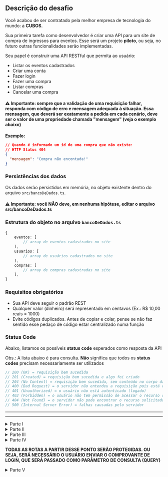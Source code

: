 ## Descrição do desafio

Você acabou de ser contratado pela melhor empresa de tecnologia do mundo: a **CUBOS**.

Sua primeira tarefa como desenvolvedor é criar uma API para um site de compra de ingressos para eventos. Esse será um projeto **piloto**, ou seja, no futuro outras funcionalidades serão implementadas.

Seu papel é construir uma API RESTful que permita ao usuário:

- Listar os eventos cadastrados
- Criar uma conta
- Fazer login
- Fazer uma compra
- Listar compras
- Cancelar uma compra

#### ⚠️ Importante: sempre que a validação de uma requisição falhar, responda com código de erro e mensagem adequada à situação. Essa mensagem, que deverá ser exatamente a pedida em cada cenário, deve ser o valor de uma propriedade chamada "mensagem" (veja o exemplo abaixo)

**Exemplo:**

```json
// Quando é informado um id de uma compra que não existe:
// HTTP Status 404
{
  "mensagem": "Compra não encontada!"
}
```

### Persistências dos dados

Os dados serão persistidos em memória, no objeto existente dentro do arquivo `src/bancoDeDados.ts`.

#### ⚠️ Importante: você NÃO deve, em nenhuma hipótese, editar o arquivo src/bancoDeDados.ts

### Estrutura do objeto no arquivo `bancoDeDados.ts`

```ts
{
    eventos: [
        // array de eventos cadastrados no site
    ],
    usuarios: [
        // array de usuários cadastrados no site
    ],
    compras: [
        // array de compras cadastradas no site
    ],
}
```

### Requisitos obrigatórios

- Sua API deve seguir o padrão REST
- Qualquer valor (dinheiro) será representado em centavos (Ex.: R$ 10,00 reais = 1000)
- Evite códigos duplicados. Antes de copiar e colar, pense se não faz sentido esse pedaço de código estar centralizado numa função

### Status Code

Abaixo, listamos os possíveis **status code** esperados como resposta da API

Obs.: A lista abaixo é para consulta. **Não** significa que todos os **status codes** precisam necessariamente ser utilizados

```ts
// 200 (OK) = requisição bem sucedida
// 201 (Created) = requisição bem sucedida e algo foi criado
// 204 (No Content) = requisição bem sucedida, sem conteúdo no corpo da resposta
// 400 (Bad Request) = o servidor não entendeu a requisição pois está com uma sintaxe/formato inválido
// 401 (Unauthorized) = o usuário não está autenticado (logado)
// 403 (Forbidden) = o usuário não tem permissão de acessar o recurso solicitado
// 404 (Not Found) = o servidor não pode encontrar o recurso solicitado
// 500 (Internal Server Error) = falhas causadas pelo servidor
```

---

---

<details>
<summary>Parte I</summary>

### Inicialização do projeto

### Criptografia da Senha

Quando um usuário faz cadastro em um sistema ou quando ele decide atualizar sua senha, é realizada uma criptografia, que é a conversão de texto simples legível por humanos em texto incompreensível. Essa prática protege as senhas dos usuários contra acesso não autorizado por parte de invasores. Mesmo que o banco de dados (local onde a senha criptografada fica armazenada) seja comprometido, as senhas não podem ser facilmente decifradas

- Crie uma pasta chamada "auxiliares"
- Dentro dela, crie um arquivo chamado "criptografia.ts"
- Dentro dele, crie uma função chamada "criptografarSenha", que será responsável por recebe a senha (do tipo string) do usuário e retorná-la criptografada

A criptografia que usaremos é simples. O que faremos é a inversão dos caracteres da senha do usuário e a adição da string "zz" no começo da string "yy" ao final. Sendo assim, se a senha digitada pelo usuário for "cubos", a senha criptografada será:

1. Inversão: "sobuc"
2. Adição ao início: "zzsobuc"
3. Adição ao final: "zzsobucyy"

Ou seja, a senha criptografada será "zzsobucyy"

- ### REQUISITOS OBRIGATÓRIOS

```
- Receber um string chamada que armazenará a senha
- Retornar a senha criptografada
- Essa função deve ser Exportada por padrão
```

</details>

<details>
<summary>Parte II</summary>

### Inicialização do projeto

`GET /`

Essa será nossa rota principal

- ### Requisição

Sem parâmetros de rota, de consulta ou de corpo

- ### Resposta

Deveremos enviar no corpo (body) da resposta a mensagem "API de vendas de ingressos"

- ### REQUISITOS OBRIGATÓRIOS

Não há

- ### Exemplo de requisição

```json
// POST /usuario
```

- ### Exemplo de resposta

```json
// HTTP Status 200 / 201 / 204
{
  "mensagem": "API de vendas de ingressos"
}
```

</details>

<details>
<summary>Parte III</summary>

### Listar eventos

#### `GET` `/eventos?maxPreco=5000`

Esse endpoint deverá listar todos os eventos cadastrados no banco. Caso o filtro `maxPreco` seja passado, deverá mostrar somente os eventos com preço menor ou igual ao filtro

- ### Requisição

Parâmetro opcional do tipo query chamado "maxPreco"

- ### Resposta

  - Em caso de **sucesso**: array contendo os eventos cadastrados filtrados ou não, dependendo se o filtro foi ou não passado
  - Em caso de **erro**:
    - filtro inválido: status code apropriado e a mensagem "O preço máximo do evento deve conter apenas números e deve ser positivo"

- ### REQUISITOS OBRIGATÓRIOS

```
- Caso o filtro seja passado, ele deve conter apenas caracteres numéricos e deve ser maior ou igual a zero
```

**Dica: se uma string contiver apenas caracteres numéricos, é possível convetê-la para número**

**Dica: tente colocar essa validação em um intermediário**

- ### Exemplo de requisição

```json
// POST /eventos?maxPreco=9900
```

- ### Exemplos de respostas

```json
// HTTP Status 200 / 201 / 204
[
  {
    "id": "c8d28b3f-87fb-469f-9372-24c92dfc3970",
    "nome": "sit amet metus. Aliquam erat",
    "endereco": "5797 Dolor Ave",
    "data": "09/03/2023",
    "preco": 9900
  },
  {
    "id": "34734b90-6505-414f-88a4-7fda65c6fda2",
    "nome": "sagittis felis. Donec tempor, est ac mattis semper, dui",
    "endereco": "P.O. Box 138, 8624 Nisl. Road",
    "data": "09/14/2023",
    "preco": 9223
  }
]
```

```json
// HTTP Status 400 / 401 / 403 / 404
{
  "mensagem": "O preço máximo do evento deve conter apenas números e deve ser positivo"
}
```

</details>

<details>
<summary>Parte IV</summary>

### Criar uma conta

#### `POST` `/contas`

Esse endpoint deverá cadastrar um novo usuário no sistema

- ### Requisição

Sem parâmetros de rota ou de consulta

O corpo (body) deverá possuir um objeto com as seguintes propriedades (respeitando estes nomes):

- nome: campo **obrigatório** do tipo string
- email: campo **obrigatório** do tipo string
- senha: campo **obrigatório** do tipo string

- ### Resposta

  - Em caso de **sucesso**: informações do usuário cadastrado, incluindo seu id e excluíndo sua senha criptografada
  - Em caso de **erro**:
    - algum campo obrigatório não enviado: status code apropriado e a mensagem "Todos os campos são obrigatórios"
    - caso já exista algum usuário já cadastrado com o e-mail passado: status code apropriado e a mensagem "E-mail já cadastrado"

- ### REQUISITOS OBRIGATÓRIOS

```
- Validar se todos os campos obrigatórios foram enviados
- Validar se o e-mail informado já existe
- Criptografar a senha usando uuid4 antes de persistir no banco de dados
- Cadastrar o usuário no banco de dados
```

- ### Exemplo de requisição

```json
// POST /usuario
{
  "nome": "José",
  "email": "jose@email.com",
  "senha": "123456"
}
```

- ### Exemplos de respostas

```json
// HTTP Status 200 / 201 / 204
{
  "id": "c8d28b3f-87fb-469f-9372-24c92dfc3957",
  "nome": "José",
  "email": "jose@email.com"
}
```

```json
// HTTP Status 400 / 401 / 403 / 404
{
  "mensagem": "Todos os campos são obrigatórios"
}
```

```json
// HTTP Status 400 / 401 / 403 / 404
{
  "mensagem": "E-mail já cadastrado"
}
```

### Fazer login

#### `POST` `/contas`

Esse endpoint será responsável pelo login do usuário

Antes de passarmos para os aspectos técnicos da implementação, vamos entender um pouco sobre como irá funcionar o login...

O que sabemos é o seguinte: quando vamos fazer login em algum site, geralmente passamos nosso e-mail e senha. Caso a senha ou o e-mail estejam errados, é retornado um erro; caso esteja tudo ok, é inicializada uma sessão e somos redirecionados para outra página, onde podemos usar as funcionalidades disponíveis somente para quem fez o login (editar nossos dados, fazer uma compra, visualizar nossas compras, visualizar o cartão de crédito cadastrado...). Nossa sessão se encerra quando clicamos em "sair" ou, em alguns casos, quando ficamos algum tempo sem mexer no site

Beleza, mas aqui entra uma questão legal de se pensar: vimos que uma API RESTful é stateless, ou seja, ela não guarda informações de requisições anteriores, toda requisição recebida é como se fosse a primeira. Agora imagine que fizemos nosso login certinho e que queremos, por exemplo, mudar nossa senha. Você tem que concordar que para mudarmos a senha, que é algo sensível, é necessário que estejamos logados (sessão iniciada). Mas até então beleza, pois assumimos que já fizemos o login. O problema é: quando enviarmos a requisição para a API solicitando a mudança da nossa senha, como ela é stateless, ela não vai se "lembrar" que já fizemos o login anteriormente. Nesse caso, a API vai retornar um erro falando que não temos autorização para editar a senha! Agora surge a pergunta: como podemos fazer a API se "lembrar" que fizemos o login. O que vamos fazer é algo simples: quando fizemos o login, vamos entregar no corpo da resposta um "comprovante de login". Desta forma, toda vez que fizemos uma requisição dali para frente, vamos passar esse comprovante. Assim, quando a API verificar o que mandamos, conferindo que o comprovante foi enviado e que é válido, ela vai "saber" que fizemos o login antes daquela requisição. Legal, né?

Uma comparação que podemos fazer, que é exatamente a mesma ideia, é com quando vamos a uma festa com nome na lista. Quando você chega na portaria, o segurança:

- confere se seu nome está na lista (o equivalente, no caso da API, a conferir se o e-mail passado existe)
- se não estiver, você é mandado embora; se sim, ele confere, através da sua identidade, se você é quem fiz ser (o equivalente, no caso da API, a conferir se senha passada é a mesma cadastrada)
- se sua identidade estiver com um nome diferente, você é mandado embora; se sim, o segurança te dá uma pulseirinha antes de liberar sua passagem (equivalente, no caso da API, a dar o comprovante de login)

Já se perguntou o porquê da pulseirinha? Ela serve para provar que você realmente passou pela portaria (fez o login). Desta forma, se precisar sair da festa, vai conseguir voltar sem precisar passar pelo mesmo procedimento (não é necessário, no caso da API, você enviar e-mail e senha e fazer a conferência em todas as requisições). A pulseirinha é crucial porque o segurança não é obrigado a se lembrar que já fez a conferência antes. Para ele, toda conferência é como se fosse a primeira (o segurança é "stateless")

- ### Requisição

Sem parâmetros de rota ou de consulta

O corpo (body) deverá possuir um objeto com as seguintes propriedades (respeitando estes nomes):

- email: campo **obrigatório** do tipo string
- senha: campo **obrigatório** do tipo string

- ### Resposta

  - Em caso de **sucesso**: retornar o comprovante de login. Esse comprovante é composto por `fraseSecreta + "/" + id_usuario`, em que a frase secreta é uma string exportada dentro do arquivo "src/fraseSecreta.ts". Esse comprovante deve ser passada em todas as requisições que pedirem. O retorno deve ser dentro de uma propriedade "comprovante"
  - Em caso de **erro**:
    - algum campo obrigatório não enviado: status code apropriado e a mensagem "Todos os campos são obrigatórios"
    - caso e e-mail passado não exista no banco de dados: status code apropriado e a mensagem "E-mail ou senha inválidos"
    - caso a senha passada não corresponda à senha cadastrada no banco de dados: status code apropriado e a mensagem "E-mail ou senha inválidos"

#### ⚠️ Importante: quando for criar o comprovante, tente não abrir o arquivo "src/fraseSecreta.ts" e copiar a string exportada. Tente pegar essa string via importação

- ### REQUISITOS OBRIGATÓRIOS

```
- Validar campos obrigatórios
- Verificar se o e-mail passado existe no banco
- Validar se a senha passada corresponde com a senha cadastrada
- Retornar o comprovante dentro de uma propriedade "comprovante"
```

- ### Exemplo de requisição

```json
// POST /usuario
{
  "nome": "José",
  "email": "jose@email.com"
}
```

- ### Exemplos de respostas

```json
// HTTP Status 200 / 201 / 204

// supondo que o id do usuário seja "c8d28b3f-87fb-469f-9372-24c92dfc3957"
// supondo que a frase secreta seja "cubosAcademy"
{
  "comprovante": "cubosAcademy/c8d28b3f-87fb-469f-9372-24c92dfc3957"
}
```

```json
// HTTP Status 400 / 401 / 403 / 404
{
  "mensagem": "Todos os campos são obrigatórios"
}
```

```json
// HTTP Status 400 / 401 / 403 / 404
{
  "mensagem": "E-mail ou senha inválidos"
}
```

</details>

**TODAS AS ROTAS A PARTIR DESSE PONTO SERÃO PROTEGIDAS. OU SEJA, SERÁ NECESSÁRIO O USUÁRIO ENVIAR O COMPROVANTE DE LOGIN, QUE SERÁ PASSADO COMO PARÂMETRO DE CONSULTA (QUERY)**

<details>
<summary>Parte V</summary>

### Validação do comprovante

#### Intermediário

Sabendo que todos os endpoints à partir deste ponto precisam que a validação do envio do comprovante de login seja feita, e que esse comprovante será passado como parâmetro de consulta (query) em um campo chamado "comprovante", crie um intermediário que:

- Retorne um status apropriado com a mensagem "Falha na autenticação" caso o comprovante não seja passado ou caso o usuário cujo id está presente no comprovante não exista

**Dica: lembre-se de como o comprovante foi obtido. Desta forma, vai perceber que o id do usuário está presente no comprovante após um caracter "/"**

- ### Exemplo de resposta

```json
// HTTP Status 400 / 401 / 403 / 404
{
  "mensagem": "Falha na autenticação"
}
```

### Fazer uma compra

#### `POST` `/compras?comprovante=COMPROVANTE_LOGIN`

Essa rota será responsável pela criação de uma nova compra

- ### Requisição

Sem parâmetros de rota

O corpo (body) deverá possuir um objeto com a seguinte propriedade (respeitando este nome):

- idEvento: campo **obrigatório** do tipo string

O parâmetro de consulta, responsável pelo envio do comprovante de login, deve ser enviado com a seguinte propriedade (respeitando estes nome):

- comprovante: campo **obrigatório** do tipo string

- ### Resposta

  - Em caso de **sucesso**: cadastrar a nova compra e retornar os dados dela, incluindo o id
  - Em caso de **erro**:
    - o campo obrigatório não enviado: status code apropriado e a mensagem "O identificador do evento é obrigatório"
    - caso e id passado não exista no banco de dados: status code apropriado e a mensagem "Evento não encontrado"

- ### REQUISITOS OBRIGATÓRIOS

```
- Validar campos obrigatórios
- Verificar se o id passado existe no banco
```

- ### Exemplo de requisição

```json
// POST /compras?comprovante=COMPROVANTE_LOGIN
{
  "idEvento": "34734b90-6505-414f-88a4-7fda65c6fda2"
}
```

- ### Exemplos de respostas

```json
// HTTP Status 200 / 201 / 204

// supondo que o id do usuário seja "c8d28b3f-87fb-469f-9372-24c92dfc3957"
{
  "id": "6e516af8-9cc9-410c-a40a-08611f62eb1b",
  "id_usuario": "c8d28b3f-87fb-469f-9372-24c92dfc3957",
  "id_evento": "34734b90-6505-414f-88a4-7fda65c6fda2"
}
```

```json
// HTTP Status 400 / 401 / 403 / 404
{
  "mensagem": "O identificador do evento é obrigatório"
}
```

```json
// HTTP Status 400 / 401 / 403 / 404
{
  "mensagem": "Evento não encontrado"
}
```

### Listar compras

#### `GET` `/compras?comprovante=COMPROVANTE_LOGIN`

Essa rota será responsável pela listagem das compras de um usuário

- ### Requisição

Sem parâmetros de rota e sem corpo

O parâmetro de consulta, responsável pelo envio do comprovante de login, deve ser enviado com a seguinte propriedade (respeitando estes nome):

- comprovante: campo **obrigatório** do tipo string

- ### Resposta

  - Em caso de **sucesso**: retornar as compras do usuário logado. Caso o usuário logado consiga ver alguma compra que não esteja relacionada a ele, teremos um erro muito grave de segurança e privacidade

- ### REQUISITOS OBRIGATÓRIOS

```
- O usuário logado só pode ver as compras ligadas a ele
```

- ### Exemplo de requisição

```json
// GET /compras?comprovante=COMPROVANTE_LOGIN
```

- ### Exemplo de resposta

```json
// HTTP Status 200 / 201 / 204

[
  {
    "idCompra": "6e516af8-9cc9-410c-a40a-08611f62eb1b",
    "idEvento": "2a75af28-11ba-4a39-8265-4e9d8323f9c4",
    "nome": "dui",
    "endereco": "975-7891 Enim Avenue",
    "data": "07/06/2024",
    "preco": 20800
  },
  {
    "idCompra": "",
    "idEvento": "2a75af28-11ba-4a39-8265-4e9d8323f9c4",
    "nome": "dui",
    "endereco": "975-7891 Enim Avenue",
    "data": "07/06/2024",
    "preco": 20800
  }
]
```

### Cancelar uma compra

#### `DELETE` `/compras/:id?comprovante=COMPROVANTE_LOGIN`

Essa rota será responsável por cancelar uma compras de um usuário

- ### Requisição

Sem corpo

O parâmetro de rota é responsável por identificar a compra a ser cancelada

O parâmetro de consulta, responsável pelo envio do comprovante de login, deve ser enviado com a seguinte propriedade (respeitando estes nome):

- comprovante: campo **obrigatório** do tipo string

- ### Resposta

  - Em caso de **sucesso**: sem corpo
  - Em caso de **erro**:
    - caso não exista uma compra do usuário logado com o id passado: status code apropriado e a mensagem "Evento não encontrado"

- ### REQUISITOS OBRIGATÓRIOS

```
- Validar se o id da compra passada existe no banco de dados e se pertence ao usuário logado
```

- ### Exemplo de requisição

```json
// DELETE /compras/6e516af8-9cc9-410c-a40a-08611f62eb1b?comprovante=COMPROVANTE_LOGIN
```

- ### Exemplos de respostas

```json
// HTTP Status 200 / 201 / 204
```

```json
// HTTP Status 400 / 401 / 403 / 404
{
  "mensagem": "Evento não encontrado"
}
```

</details>
